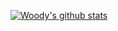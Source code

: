 [![Woody's github stats](https://github-readme-stats.vercel.app/api?username=woodyZootopia&theme=dark)](https://github.com/anuraghazra/github-readme-stats)
